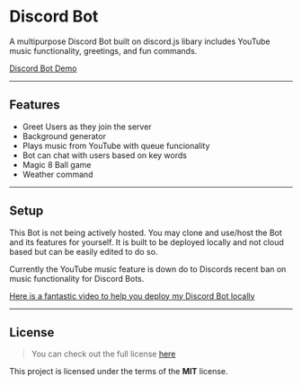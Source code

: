 Discord Bot
============

A multipurpose Discord Bot built on discord.js libary includes YouTube music functionality, greetings, and fun commands.

[Discord Bot Demo](https://youtu.be/PEDSB35_7LQ)

---

## Features
- Greet Users as they join the server
- Background generator
- Plays music from YouTube with queue funcionality
- Bot can chat with users based on key words
- Magic 8 Ball game
- Weather command

---

## Setup
This Bot is not being actively hosted. You may clone and use/host the Bot and its features for yourself. It is built to be deployed locally and not cloud based but can be easily edited to do so.

Currently the YouTube music feature is down do to Discords recent ban on music functionality for Discord Bots. 

[Here is a fantastic video to help you deploy my Discord Bot locally](https://www.youtube.com/watch?v=qv24S2L1N0k&ab_channel=WebDevSimplified)

---

## License
>You can check out the full license [here](https://github.com/RyanMaidment/DiscordBot/blob/master/LICENSE)

This project is licensed under the terms of the **MIT** license.
